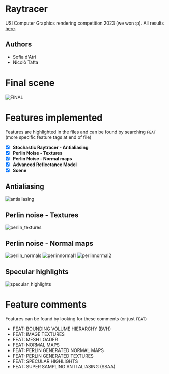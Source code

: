 # Raytracer 
USI Computer Graphics rendering competition 2023 (we won :p). All results [here](https://www.pdf.inf.usi.ch/rendering_competition/2023/).

## Authors
- Sofia d'Atri
- Nicolò Tafta

# Final scene
![FINAL](https://github.com/cosmcif/raytracer/assets/75504103/d77fe0a4-1197-4919-a06a-1219e2d8bb99)

# Features implemented
Features are highlighted in the files and can be found by searching `FEAT` (more specific feature tags at end of file)
- [x] **Stochastic Raytracer - Antialiasing**
- [x] **Perlin Noise - Textures**
- [x] **Perlin Noise - Normal maps**
- [x] **Advanced Reflectance Model**
- [x] **Scene**
      
## Antialiasing
![antialiasing](https://github.com/cosmcif/raytracer/assets/75504103/81265689-4312-4c15-8802-5d6f16b9c6b3)

## Perlin noise - Textures
![perlin_textures](https://github.com/cosmcif/raytracer/assets/75504103/ade387d1-726b-4822-a121-2872b1f56d56)

## Perlin noise - Normal maps
![perlin_normals](https://github.com/cosmcif/raytracer/assets/75504103/7c0042fe-fb99-497f-a3e3-70e59a91680a)
![perlinnormal1](https://github.com/cosmcif/raytracer/assets/75504103/accaf57d-66b0-4c3e-b95e-c6ce377aea81)
![perlinnormal2](https://github.com/cosmcif/raytracer/assets/75504103/177f1f15-2fbf-43fb-b348-0c6d5f242916)

## Specular highlights
![specular_highlights](https://github.com/cosmcif/raytracer/assets/75504103/7fc595c1-2558-4947-a045-1206eea228e0)

# Feature comments
Features can be found by looking for these comments (or just `FEAT`)
- FEAT: BOUNDING VOLUME HIERARCHY (BVH)
- FEAT: IMAGE TEXTURES
- FEAT: MESH LOADER
- FEAT: NORMAL MAPS
- FEAT: PERLIN GENERATED NORMAL MAPS
- FEAT: PERLIN GENERATED TEXTURES
- FEAT: SPECULAR HIGHLIGHTS
- FEAT: SUPER SAMPLING ANTI ALIASING (SSAA)
